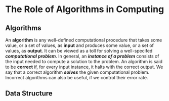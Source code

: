 # The Role of Algorithms in Computing
## Algorithms
An **algorithm** is any well-defined computational procedure that takes some value, or a set of values, as **input** and produces some value, or a set of values, as **output**.
It can be viewed as a toll for solving a well-specifed ***computational problem***.
In general, an ***instance of a problem*** consists of the input needed to compute a solution to the problem.
An algorithm is said to be **correct** if, for every input instance, it halts with the correct output. We say that a correct algorithm ***solves*** the given computational problem.
Incorrect algorithms can also be useful, if we control their error rate.
## Data Structure